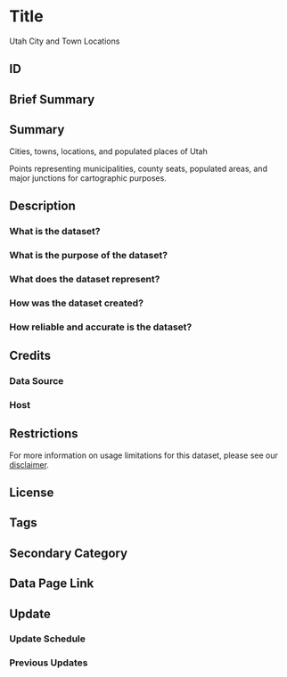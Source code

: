 # Title

Utah City and Town Locations

## ID

## Brief Summary

## Summary

Cities, towns, locations, and populated places of Utah

Points representing municipalities, county seats, populated areas, and major junctions for cartographic purposes.

## Description

### What is the dataset?

### What is the purpose of the dataset?

### What does the dataset represent?

### How was the dataset created?

### How reliable and accurate is the dataset?

## Credits

### Data Source

### Host

## Restrictions

For more information on usage limitations for this dataset, please see our [disclaimer](https://gis.utah.gov/documentation/policy/license/#disclaimer).

## License

## Tags

## Secondary Category

## Data Page Link

## Update

### Update Schedule

### Previous Updates
